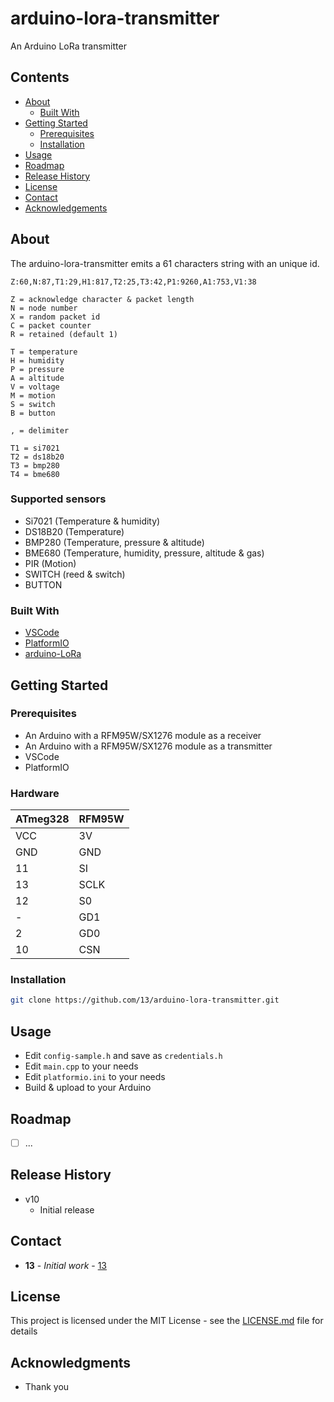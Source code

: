 # arduino-lora-transmitter

An Arduino LoRa transmitter

## Contents

 * [About](#about)
   * [Built With](#built-with)
 * [Getting Started](#getting-started)
   * [Prerequisites](#prerequisites)
   * [Installation](#installation)
 * [Usage](#usage)
 * [Roadmap](#roadmap)
 * [Release History](#release-history)
 * [License](#license)
 * [Contact](#contact)
 * [Acknowledgements](#acknowledgements)

## About

The arduino-lora-transmitter emits a 61 characters string with an unique id.

```
Z:60,N:87,T1:29,H1:817,T2:25,T3:42,P1:9260,A1:753,V1:38

Z = acknowledge character & packet length
N = node number
X = random packet id
C = packet counter
R = retained (default 1)

T = temperature
H = humidity
P = pressure
A = altitude
V = voltage
M = motion
S = switch
B = button

, = delimiter

T1 = si7021
T2 = ds18b20
T3 = bmp280
T4 = bme680
```

### Supported sensors 

* Si7021 (Temperature & humidity)
* DS18B20 (Temperature)
* BMP280 (Temperature, pressure & altitude)
* BME680 (Temperature, humidity, pressure, altitude & gas)
* PIR (Motion)
* SWITCH (reed & switch)
* BUTTON 

### Built With

* [VSCode](https://github.com/microsoft/vscode)
* [PlatformIO](https://platformio.org/)
* [arduino-LoRa](https://github.com/sandeepmistry/arduino-LoRa)

## Getting Started

### Prerequisites

* An Arduino with a RFM95W/SX1276 module as a receiver
* An Arduino with a RFM95W/SX1276 module as a transmitter
* VSCode
* PlatformIO

### Hardware

|ATmeg328|RFM95W|
|---|---|
|VCC|3V|
|GND|GND|
|11|SI|
|13|SCLK|
|12|S0|
|-|GD1|
|2|GD0|
|10|CSN|

### Installation

```sh
git clone https://github.com/13/arduino-lora-transmitter.git
```

## Usage

* Edit `config-sample.h` and save as `credentials.h`
* Edit `main.cpp` to your needs
* Edit `platformio.ini` to your needs
* Build & upload to your Arduino

## Roadmap

- [ ] ...

## Release History

* v10
    * Initial release

## Contact

* **13** - *Initial work* - [13](https://github.com/13)

## License

This project is licensed under the MIT License - see the [LICENSE.md](LICENSE.md) file for details

## Acknowledgments

* Thank you
